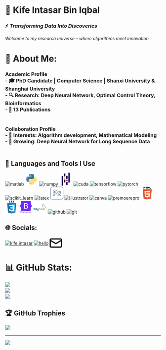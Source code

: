 # 👋 Kife Intasar Bin Iqbal
### ⚡ *Transforming Data Into Discoveries*  
*Welcome to my research universe – where algorithms meet innovation*  

# 💫 About Me:
### Academic Profile<br>- 🎓 PhD Candidate | Computer Science | Shanxi University & Shanghai University<br>- 🔍 Research: Deep Neural Network, Optimal Control Theory, Bioinformatics <br>- 📄 13 Publications <br><br>
### Collaboration Profile<br>- 🤝 Interests: Algorithm development, Mathematical Modeling <br>- 🌱 Growing: Deep Neural Network for Long Sequence Data<br><br>


<h2>🚀 Languages and Tools I Use</h2>
<p>
<img src="https://upload.wikimedia.org/wikipedia/commons/2/21/Matlab_Logo.png" alt="matlab" width="42" height="42" />
<img src="https://raw.githubusercontent.com/devicons/devicon/master/icons/python/python-original.svg" alt="python" width="42" height="42" />
<img src="https://img.shields.io/badge/numpy-%23013243.svg?style=for-the-badge&logo=numpy&logoColor=white" alt="numpy" width="50" height="42" />  
<img src="https://raw.githubusercontent.com/devicons/devicon/2ae2a900d2f041da66e950e4d48052658d850630/icons/pandas/pandas-original.svg" alt="pandas" width="42" height="42" /> 
<img src="https://img.shields.io/badge/cuda-000000.svg?style=for-the-badge&logo=nVIDIA&logoColor=green" alt="cuda" width="50" height="42" />
<img src="https://www.vectorlogo.zone/logos/tensorflow/tensorflow-icon.svg" alt="tensorflow" width="42" height="42" />
<img src="https://www.vectorlogo.zone/logos/pytorch/pytorch-icon.svg" alt="pytorch" width="42" height="42" />
<img src="https://upload.wikimedia.org/wikipedia/commons/0/05/Scikit_learn_logo_small.svg" alt="scikit_learn" width="42" height="42" />
<img src="https://img.shields.io/badge/latex-%23008080.svg?style=for-the-badge&logo=latex&logoColor=white" alt="latex" width="50" height="42" />
<img src="https://raw.githubusercontent.com/devicons/devicon/master/icons/photoshop/photoshop-line.svg" alt="photoshop" width="42" height="42" />
<img src="https://www.vectorlogo.zone/logos/adobe_illustrator/adobe_illustrator-icon.svg" alt="illustrator" width="42" height="42" />
<img src="https://img.shields.io/badge/Canva-%2300C4CC.svg?style=for-the-badge&logo=Canva&logoColor=white" alt="canva" width="50" height="42" />
<img src="https://img.shields.io/badge/Adobe%20Premiere%20Pro-9999FF.svg?style=for-the-badge&logo=Adobe%20Premiere%20Pro&logoColor=white" alt="premoerepro" width="60" height="42" />  
<img src="https://raw.githubusercontent.com/devicons/devicon/master/icons/html5/html5-original-wordmark.svg" alt="html5" width="42" height="42" />
<img src="https://raw.githubusercontent.com/devicons/devicon/master/icons/css3/css3-original-wordmark.svg" alt="css3" width="42" height="42" />
<img src="https://raw.githubusercontent.com/devicons/devicon/master/icons/bootstrap/bootstrap-plain-wordmark.svg" alt="bootstrap" width="42" height="42" />
<img src="https://raw.githubusercontent.com/devicons/devicon/master/icons/mysql/mysql-original-wordmark.svg" alt="mysql" width="42" height="42" />
<img src="https://img.shields.io/badge/github-%23121011.svg?style=for-the-badge&logo=github&logoColor=white" alt="github" width="60" height="42" />
<img src="https://www.vectorlogo.zone/logos/git-scm/git-scm-icon.svg" alt="git" width="42" height="42" />
</p>

## 🌐 Socials:
<a href="https://instagram.com/kife.intasar" target="blank"><img align="center" src="https://raw.githubusercontent.com/rahuldkjain/github-profile-readme-generator/master/src/images/icons/Social/instagram.svg" alt="kife.intasar" height="30" width="40" /></a>
<a href="#" target="blank"><img align="center" src="https://raw.githubusercontent.com/rahuldkjain/github-profile-readme-generator/master/src/images/icons/Social/linked-in-alt.svg" alt="hello" height="30" width="40" /></a>
<a href="mailto:kife.intasar@gmail.com" target="_blank"><img align="center" src="https://github.com/primer/octicons/blob/main/icons/mail-16.svg" alt="Email me" height="40" width="40" /></a>



# 📊 GitHub Stats:
![](https://github-readme-stats.vercel.app/api?username=Kife-Intasar&theme=highcontrast&hide_border=false&include_all_commits=true&count_private=false)<br/>
![](https://nirzak-streak-stats.vercel.app/?user=Kife-Intasar&theme=highcontrast&hide_border=false)<br/>
![](https://github-readme-stats.vercel.app/api/top-langs/?username=Kife-Intasar&theme=highcontrast&hide_border=false&include_all_commits=true&count_private=false&layout=compact)

## 🏆 GitHub Trophies
![](https://github-profile-trophy.vercel.app/?username=Kife-Intasar&theme=highcontrast&no-frame=false&no-bg=true&margin-w=4)

---
[![](https://visitcount.itsvg.in/api?id=Kife-Intasar&icon=7&color=5)](https://visitcount.itsvg.in)

